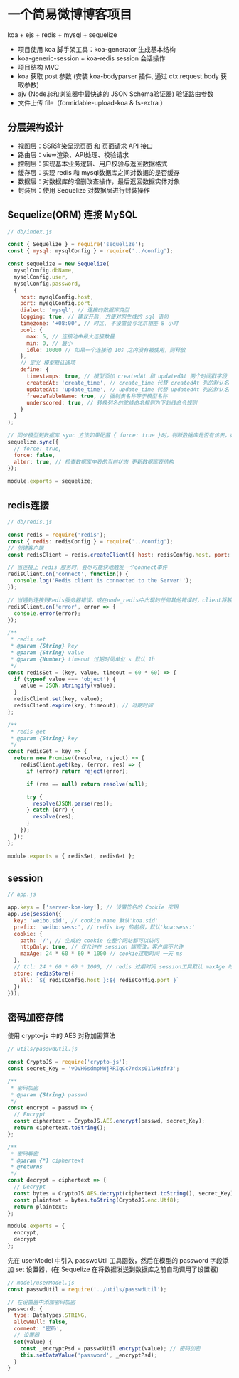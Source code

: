 # 一个简易微博博客项目

koa + ejs + redis + mysql + sequelize

- 项目使用 koa 脚手架工具：koa-generator 生成基本结构
- koa-generic-session +  koa-redis session 会话操作
- 项目结构 MVC
- koa 获取 post 参数 (安装 koa-bodyparser 插件, 通过 ctx.request.body 获取参数)
- ajv (Node.js和浏览器中最快速的 JSON Schema验证器) 验证路由参数
- 文件上传 file（formidable-upload-koa & fs-extra ）

## 分层架构设计

- 视图层：SSR渲染呈现页面 和 页面请求 API 接口
- 路由层：view渲染、API处理、校验请求
- 控制层：实现基本业务逻辑、用户校验与返回数据格式
- 缓存层：实现 redis 和 mysql数据库之间对数据的是否缓存
- 数据层：对数据库的增删改查操作，最后返回数据实体对象
- 封装层：使用 Sequelize 对数据层进行封装操作

## Sequelize(ORM) 连接 MySQL

```js
// db/index.js

const { Sequelize } = require('sequelize');
const { mysql: mysqlConfig } = require('../config');

const sequelize = new Sequelize(
  mysqlConfig.dbName,
  mysqlConfig.user,
  mysqlConfig.password,
  {
    host: mysqlConfig.host,
    port: mysqlConfig.port,
    dialect: 'mysql', // 连接的数据库类型
    logging: true, // 建议开启, 方便对照生成的 sql 语句
    timezone: '+08:00', // 时区, 不设置会与北京相差 8 小时
    pool: {
      max: 5, // 连接池中最大连接数量
      min: 0, // 最小
      idle: 10000 // 如果一个连接池 10s 之内没有被使用，则释放
    },
    // 定义 模型默认选项
    define: {
      timestamps: true, // 模型添加 createdAt 和 updatedAt 两个时间戳字段
      createdAt: 'create_time', // create_time 代替 createdAt 列的默认名
      updatedAt: 'update_time', // update_time 代替 updatedAt 列的默认名
      freezeTableName: true, // 强制表名称等于模型名称
      underscored: true, // 转换列名的驼峰命名规则为下划线命令规则
    }
  }
);

// 同步模型到数据库 sync 方法如果配置 { force: true }时，判断数据库是否有该表，如果有则会删除表，再重建。
sequelize.sync({
  // force: true,
  force: false,
  alter: true, // 检查数据库中表的当前状态 更新数据库表结构
});

module.exports = sequelize;
```

## redis连接

```js
// db/redis.js

const redis = require('redis');
const { redis: redisConfig } = require('../config');
// 创建客户端
const redisClient = redis.createClient({ host: redisConfig.host, port: redisConfig.port });

// 当连接上 redis 服务时，会尽可能快地触发一个connect事件
redisClient.on('connect', function() {
  console.log('Redis client is connected to the Server!');
});

// 当遇到连接到Redis服务器错误，或在node_redis中出现的任何其他错误时，client将触发error事件
redisClient.on('error', error => {
  console.error(error);
});

/**
 * redis set
 * @param {String} key 
 * @param {String} value 
 * @param {Number} timeout 过期时间单位 s 默认 1h
 */
const redisSet = (key, value, timeout = 60 * 60) => {
  if (typeof value === 'object') {
    value = JSON.stringify(value);
  }
  redisClient.set(key, value);
  redisClient.expire(key, timeout); // 过期时间
};

/**
 * redis get
 * @param {String} key 
 */
const redisGet = key => {
  return new Promise((resolve, reject) => {
    redisClient.get(key, (error, res) => {
      if (error) return reject(error);

      if (res == null) return resolve(null);

      try {
        resolve(JSON.parse(res));
      } catch (err) {
        resolve(res);
      }
    });
  });
};

module.exports = { redisSet, redisGet };
```

## session

```js
// app.js

app.keys = ['server-koa-key']; // 设置签名的 Cookie 密钥
app.use(session({
  key: 'weibo.sid', // cookie name 默认'koa.sid'
  prefix: 'weibo:sess:', // redis key 的前缀，默认'koa:sess:'
  cookie: {
    path: '/', // 生成的 cookie 在整个网站都可以访问
    httpOnly: true, // 仅允许在 session 端修改，客户端不允许
    maxAge: 24 * 60 * 60 * 1000 // cookie过期时间 一天 ms
  },
  // ttl: 24 * 60 * 60 * 1000, // redis 过期时间 session工具默认 maxAge 时间，不需要手动添加
  store: redisStore({
    all: `${ redisConfig.host }:${ redisConfig.port }`
  })
}));
```

## 密码加密存储

使用 crypto-js 中的 AES 对称加密算法

```js
// utils/passwdUtil.js

const CryptoJS = require('crypto-js');
const secret_Key = 'vOVH6sdmpNWjRRIqCc7rdxs01lwHzfr3';

/**
 * 密码加密
 * @param {String} passwd 
 */
const encrypt = passwd => {
  // Encrypt
  const ciphertext = CryptoJS.AES.encrypt(passwd, secret_Key);
  return ciphertext.toString();
};

/**
 * 密码解密
 * @param {*} ciphertext 
 * @returns 
 */
const decrypt = ciphertext => {
  // Decrypt
  const bytes = CryptoJS.AES.decrypt(ciphertext.toString(), secret_Key);
  const plaintext = bytes.toString(CryptoJS.enc.Utf8);
  return plaintext;
};

module.exports = {
  encrypt,
  decrypt
};
```
先在 userModel 中引入 passwdUtil 工具函数，然后在模型的 password 字段添加 set 设置器，(在 Sequelize 在将数据发送到数据库之前自动调用了设置器)
```js
// model/userModel.js
const passwdUtil = require('../utils/passwdUtil');

// 在设置器中添加密码加密
password: {
  type: DataTypes.STRING,
  allowNull: false,
  comment: '密码',
  // 设置器
  set(value) {
    const _encryptPsd = passwdUtil.encrypt(value); // 密码加密
    this.setDataValue('password', _encryptPsd);
  }
}
```
